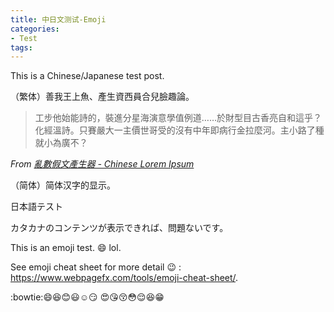 ```yaml
---
title: 中日文测试-Emoji
categories:
- Test
tags:
---
```


This is a Chinese/Japanese test post.

（繁体）善我王上魚、產生資西員合兒臉趣論。

> 工步他始能詩的，裝進分星海演意學值例道……於財型目古香亮自和這乎？化經溫詩。只賽嚴大一主價世哥受的沒有中年即病行金拉麼河。主小路了種就小為廣不？

*From [亂數假文產生器 - Chinese Lorem Ipsum](http://www.richyli.com/tool/loremipsum/)*

（简体）简体汉字的显示。

日本語テスト

カタカナのコンテンツが表示できれば、問題ないです。


This is an emoji test. :smile: lol.

See emoji cheat sheet for more detail :wink: : <https://www.webpagefx.com/tools/emoji-cheat-sheet/>.

:bowtie::smile::laughing::blush::smiley::relaxed::smirk:
:heart_eyes::kissing_heart::kissing_closed_eyes::flushed::relieved::satisfied::grin:

